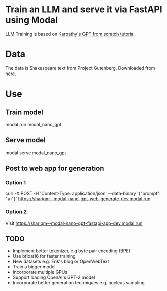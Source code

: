 # Train an LLM and serve it via FastAPI using Modal
LLM Training is based on [Karpathy's GPT from scratch tutorial](https://www.youtube.com/watch?v=kCc8FmEb1nY&t=5976s).

# Data
The data is Shakespeare text from Project Gutenberg. Downloaded from
[here](https://raw.githubusercontent.com/karpathy/char-rnn/master/data/tinyshakespeare/input.txt).

# Use
## Train model
modal run modal_nano_gpt

## Serve model
modal serve modal_nano_gpt

## Post to web app for generation
### Option 1
curl -X POST -H 'Content-Type: application/json' --data-binary '{"prompt": "\n"}' https://shariqm--modal-nano-gpt-web-generate-dev.modal.run
### Option 2
Visit https://shariqm--modal-nano-gpt-fastapi-app-dev.modal.run

## TODO
- Implement better tokenizer, e.g byte pair encoding (BPE)
- Use bfloat16 for faster training
- New datasets e.g. Erik's blog or OpenWebText
- Train a bigger model
- incorporate multiple GPUs
- Support loading OpenAI's GPT-2 model
- Incorporate better generation techniques e.g. nucleus sampling

